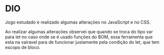 # DIO
Jogo estudado e realizado algumas alterações no JavaScript e no CSS.


Ao realizar algumas alterações observei que quando se troca do tipo var para let
no caso onde se é usado funções do BOM, essa ferramenta que esta na vairavel para de funcionar
justamente pela condição do let, que tem escopo de bloco.

